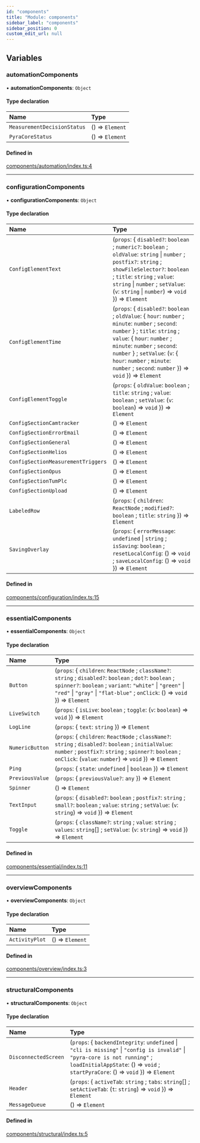```yaml
---
id: "components"
title: "Module: components"
sidebar_label: "components"
sidebar_position: 0
custom_edit_url: null
---
```


## Variables

### automationComponents

• **automationComponents**: `Object`

#### Type declaration

| Name | Type |
| :------ | :------ |
| `MeasurementDecisionStatus` | () => `Element` |
| `PyraCoreStatus` | () => `Element` |

#### Defined in

[components/automation/index.ts:4](https://github.com/tum-esm/pyra/blob/8f435c2/packages/ui/src/components/automation/index.ts#L4)

___

### configurationComponents

• **configurationComponents**: `Object`

#### Type declaration

| Name | Type |
| :------ | :------ |
| `ConfigElementText` | (`props`: { `disabled?`: `boolean` ; `numeric?`: `boolean` ; `oldValue`: `string` \| `number` ; `postfix?`: `string` ; `showFileSelector?`: `boolean` ; `title`: `string` ; `value`: `string` \| `number` ; `setValue`: (`v`: `string` \| `number`) => `void`  }) => `Element` |
| `ConfigElementTime` | (`props`: { `disabled?`: `boolean` ; `oldValue`: { `hour`: `number` ; `minute`: `number` ; `second`: `number`  } ; `title`: `string` ; `value`: { `hour`: `number` ; `minute`: `number` ; `second`: `number`  } ; `setValue`: (`v`: { `hour`: `number` ; `minute`: `number` ; `second`: `number`  }) => `void`  }) => `Element` |
| `ConfigElementToggle` | (`props`: { `oldValue`: `boolean` ; `title`: `string` ; `value`: `boolean` ; `setValue`: (`v`: `boolean`) => `void`  }) => `Element` |
| `ConfigSectionCamtracker` | () => `Element` |
| `ConfigSectionErrorEmail` | () => `Element` |
| `ConfigSectionGeneral` | () => `Element` |
| `ConfigSectionHelios` | () => `Element` |
| `ConfigSectionMeasurementTriggers` | () => `Element` |
| `ConfigSectionOpus` | () => `Element` |
| `ConfigSectionTumPlc` | () => `Element` |
| `ConfigSectionUpload` | () => `Element` |
| `LabeledRow` | (`props`: { `children`: `ReactNode` ; `modified?`: `boolean` ; `title`: `string`  }) => `Element` |
| `SavingOverlay` | (`props`: { `errorMessage`: `undefined` \| `string` ; `isSaving`: `boolean` ; `resetLocalConfig`: () => `void` ; `saveLocalConfig`: () => `void`  }) => `Element` |

#### Defined in

[components/configuration/index.ts:15](https://github.com/tum-esm/pyra/blob/8f435c2/packages/ui/src/components/configuration/index.ts#L15)

___

### essentialComponents

• **essentialComponents**: `Object`

#### Type declaration

| Name | Type |
| :------ | :------ |
| `Button` | (`props`: { `children`: `ReactNode` ; `className?`: `string` ; `disabled?`: `boolean` ; `dot?`: `boolean` ; `spinner?`: `boolean` ; `variant`: ``"white"`` \| ``"green"`` \| ``"red"`` \| ``"gray"`` \| ``"flat-blue"`` ; `onClick`: () => `void`  }) => `Element` |
| `LiveSwitch` | (`props`: { `isLive`: `boolean` ; `toggle`: (`v`: `boolean`) => `void`  }) => `Element` |
| `LogLine` | (`props`: { `text`: `string`  }) => `Element` |
| `NumericButton` | (`props`: { `children`: `ReactNode` ; `className?`: `string` ; `disabled?`: `boolean` ; `initialValue`: `number` ; `postfix?`: `string` ; `spinner?`: `boolean` ; `onClick`: (`value`: `number`) => `void`  }) => `Element` |
| `Ping` | (`props`: { `state`: `undefined` \| `boolean`  }) => `Element` |
| `PreviousValue` | (`props`: { `previousValue?`: `any`  }) => `Element` |
| `Spinner` | () => `Element` |
| `TextInput` | (`props`: { `disabled?`: `boolean` ; `postfix?`: `string` ; `small?`: `boolean` ; `value`: `string` ; `setValue`: (`v`: `string`) => `void`  }) => `Element` |
| `Toggle` | (`props`: { `className?`: `string` ; `value`: `string` ; `values`: `string`[] ; `setValue`: (`v`: `string`) => `void`  }) => `Element` |

#### Defined in

[components/essential/index.ts:11](https://github.com/tum-esm/pyra/blob/8f435c2/packages/ui/src/components/essential/index.ts#L11)

___

### overviewComponents

• **overviewComponents**: `Object`

#### Type declaration

| Name | Type |
| :------ | :------ |
| `ActivityPlot` | () => `Element` |

#### Defined in

[components/overview/index.ts:3](https://github.com/tum-esm/pyra/blob/8f435c2/packages/ui/src/components/overview/index.ts#L3)

___

### structuralComponents

• **structuralComponents**: `Object`

#### Type declaration

| Name | Type |
| :------ | :------ |
| `DisconnectedScreen` | (`props`: { `backendIntegrity`: `undefined` \| ``"cli is missing"`` \| ``"config is invalid"`` \| ``"pyra-core is not running"`` ; `loadInitialAppState`: () => `void` ; `startPyraCore`: () => `void`  }) => `Element` |
| `Header` | (`props`: { `activeTab`: `string` ; `tabs`: `string`[] ; `setActiveTab`: (`t`: `string`) => `void`  }) => `Element` |
| `MessageQueue` | () => `Element` |

#### Defined in

[components/structural/index.ts:5](https://github.com/tum-esm/pyra/blob/8f435c2/packages/ui/src/components/structural/index.ts#L5)
